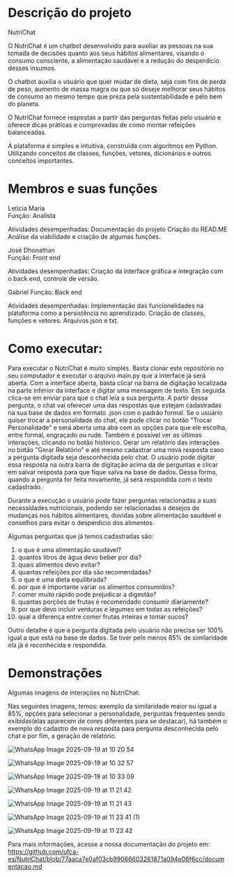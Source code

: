 # Descrição do projeto

NutriChat

O NutriChat é um chatbot desenvolvido para auxiliar as pessoas na sua tomada de decisões quanto aos seus hábitos alimentares, visando o consumo consciente, a alimentação saudável e a redução do desperdício desses insumos.

O chatbot auxilia o usuário que quer mudar de dieta, seja com fins de perda de peso, aumento de massa magra ou que só deseje melhorar seus hábitos de consumo ao mesmo tempo que preza pela sustentabilidade e pelo bem do planeta. 

O NutriChat fornece respostas a partir das perguntas feitas pelo usuário e oferece dicas práticas e comprovadas de como montar refeições balanceadas.

A plataforma é simples e intuitiva, construída com algoritmos em Python. Utilizando conceitos de classes, funções, vetores, dicionários e outros conceitos importantes.

# Membros e suas funções

Letícia Maria  
Função: Analista

Atividades desempenhadas: 
Documentação do projeto
Criação do READ.ME
Análise da viabilidade e criação de algumas funções.

José Dhonathan  
Função: Front end

Atividades desempenhadas:
Criação da interface gráfica e integração com o back end, controle de versão.

Gabriel
Função: Back end

Atividades desempenhadas:
Implementação das funcionalidades na plataforma como a persistência no aprendizado.
Criação de classes, funções e vetores. Arquivos json e txt.

# Como executar: 

Para executar o NutriChat é muito simples. Basta clonar este repositório no seu computador e executar o arquivo main.py que a interface já será aberta. Com a interface aberta, basta clicar na barra de digitação localizada na parte inferior da interface e digitar uma mensagem de texto. Em seguida clica-se em enviar para que o chat leia a sua pergunta. A partir dessa pergunta, o chat vai oferecer uma das respostas que estejam cadastradas na sua base de dados em formato .json com o padrão formal.
Se o usuário quiser trocar a personalidade do chat, ele pode clicar no botão "Trocar Personalidade" e será aberta uma aba com as opções para que ele escolha, entre formal, engraçado ou rude. Também é possível ver as últimas interações, clicando no botão histórico. Gerar um relatório das interações no botão "Gerar Relatório" e até mesmo cadastrar uma nova resposta caso a pergunta digitada seja desconhecida pelo chat. O usuário pode digitar essa resposta na outra barra de digitação acima da de perguntas e clicar em salvar resposta para que fique salva na base de dados. Dessa forma, quando a pergunta for feita novamente, já será respondida com o texto cadastrado.

Durante a execução o usuário pode fazer perguntas relacionadas a suas necessidades nutricionais, podendo ser relacionadas a desejos de mudanças nos hábitos alimentares, duvidas sobre alimentação saudável e conselhos para evitar o desperdicio dos alimentos.

Algumas perguntas que já temos cadastradas são:
1. o que é uma alimentação saudável?
2. quantos litros de água devo beber por dia?
3. quais alimentos devo evitar?
4. quantas refeições por dia são recomendadas?
5. o que é uma dieta equilibrada?
6. por que é importante variar os alimentos consumidos?
7. comer muito rápido pode prejudicar a digestão?
8. quantas porções de frutas é recomendado consumir diariamente?
9. por que devo incluir verduras e legumes em todas as refeições?
10. qual a diferença entre comer frutas inteiras e tomar sucos?

Outro detalhe é que a pergunta digitada pelo usuário não precisa ser 100% igual a que está na base de dados. Se tiver pelo menos 85% de similaridade ela já é reconhecida e respondida.

# Demonstrações

Algumas imagens de interações no NutriChat:

Nas seguintes imagens, temos: exemplo da similaridade maior ou igual a 85%, opções para selecionar a personalidade, perguntas frequentes sendo exibidas(elas aparecem de cores diferentes para se destacar), há também o exemplo do cadastro de nova resposta para pergunta desconhecida pelo chat e por fim, a geração de relatório.

![WhatsApp Image 2025-09-19 at 10 20 54](https://github.com/user-attachments/assets/431cb7ba-9e0c-4412-8967-bf01315e4d68)


![WhatsApp Image 2025-09-19 at 10 32 57](https://github.com/user-attachments/assets/a96103b8-ce25-4c97-918a-f9fc1f4279ef)

![WhatsApp Image 2025-09-19 at 10 33 09](https://github.com/user-attachments/assets/58e99805-b4ce-496c-8b97-e20fd3adb229)

![WhatsApp Image 2025-09-19 at 11 21 42](https://github.com/user-attachments/assets/a06d1572-b1e0-4e6d-9916-18e12c185a3e)

![WhatsApp Image 2025-09-19 at 11 21 43](https://github.com/user-attachments/assets/6758e8ed-0c2f-4107-83c8-b97161ed6193)

![WhatsApp Image 2025-09-19 at 11 23 41 (1)](https://github.com/user-attachments/assets/9077a214-e567-469e-aa2b-85686a1ee757)

![WhatsApp Image 2025-09-19 at 11 23 42](https://github.com/user-attachments/assets/e4534298-8cc6-4dcc-a02e-7215e6c94f62)

Para mais informações, acesse a nossa documentação do projeto em: https://github.com/ufca-es/NutriChat/blob/77aaca7e0af03cb99066603261871a094e06f6cc/documentacao.md
